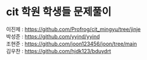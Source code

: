 # cit 학원 학생들 문제풀이  

이진제 : https://github.com/Profrog/cit_mingyu/tree/jinje  
박성준 : https://github.com/yyind/yyind  
조현준 : https://github.com/joon123456/joon/tree/main  
김우찬 : https://github.com/hjdk123/bduydrt 
